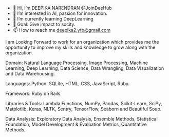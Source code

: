 - 👋 Hi, I’m DEEPIKA NARENDRAN @JoinDeeHub
- 👀 I’m interested in AI, passion for innovation.
- 🌱 I’m currently learning DeepLearning
- 🌈 Goal: Give impact to socity.
- 📫 How to reach me deepika2.ytb@gmail.com

I am Looking Forward to work for an organization which provides me the opportunity to improve my skills and knowledge to grow along with the organization.

Domain: Natural Language Processing, Image Processing, Machine Learning, Deep Learning, Data Science, Data Wrangling, Data Visualization and Data Warehousing.

Languages: Python, SQLite, HTML, CSS, JavaScript, Ruby.

Framework: Ruby on Rails.

Libraries & Tools: Lambda Functions, NumPy, Pandas, Scikit-Learn, SciPy, Matplotlib, Keras, NLTK, Sentry, TensorFlow, Seaborn and Beautiful Soup.

Data Analysis: Exploratory Data Analysis, Ensemble Methods,  Statistical Foundation, Model Development & Evaluation Metrics, Quantitative Methods.
